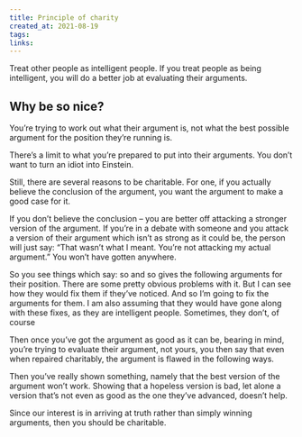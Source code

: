 ```yaml
---
title: Principle of charity
created_at: 2021-08-19
tags:
links:
---
```


Treat other people as intelligent people. If you treat people as being intelligent, you will do a better job at evaluating their arguments.

## Why be so nice?

You’re trying to work out what their argument is, not what the best possible argument for the position they’re running is.

There’s a limit to what you’re prepared to put into their arguments. You don’t want to turn an idiot into Einstein.

Still, there are several reasons to be charitable. For one, if you actually believe the conclusion of the argument, you want the argument to make a good case for it.

If you don’t believe the conclusion – you are better off attacking a stronger version of the argument. If you’re in a debate with someone and you attack a version of their argument which isn’t as strong as it could be, the person will just say: “That wasn’t what I meant. You’re not attacking my actual argument.” You won’t have gotten anywhere.

So you see things which say: so and so gives the following arguments for their position. There are some pretty obvious problems with it. But I can see how they would fix them if they’ve noticed. And so I’m going to fix the arguments for them. I am also assuming that they would have gone along with these fixes, as they are intelligent people. Sometimes, they don’t, of course

Then once you’ve got the argument as good as it can be, bearing in mind, you’re trying to evaluate their argument, not yours, you then say that even when repaired charitably, the argument is flawed in the following ways.

Then you’ve really shown something, namely that the best version of the argument won’t work. Showing that a hopeless version is bad, let alone a version that’s not even as good as the one they’ve advanced, doesn’t help.

Since our interest is in arriving at truth rather than simply winning arguments, then you should be charitable.
